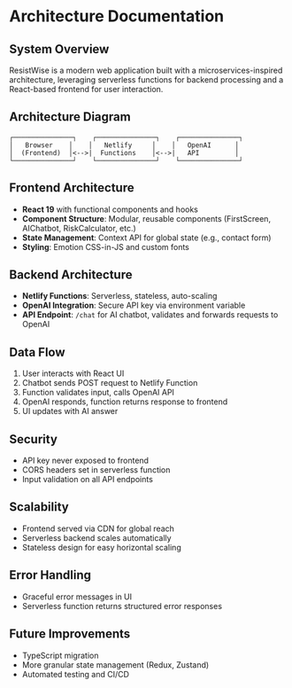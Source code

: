 # Architecture Documentation

## System Overview

ResistWise is a modern web application built with a microservices-inspired architecture, leveraging serverless functions for backend processing and a React-based frontend for user interaction.

## Architecture Diagram

```
┌───────────────┐    ┌───────────────┐    ┌───────────────┐
│   Browser    │    │   Netlify     │    │   OpenAI      │
│  (Frontend)  │<-->|  Functions    │<-->|   API         │
└───────────────┘    └───────────────┘    └───────────────┘
```

## Frontend Architecture

- **React 19** with functional components and hooks
- **Component Structure**: Modular, reusable components (FirstScreen, AIChatbot, RiskCalculator, etc.)
- **State Management**: Context API for global state (e.g., contact form)
- **Styling**: Emotion CSS-in-JS and custom fonts

## Backend Architecture

- **Netlify Functions**: Serverless, stateless, auto-scaling
- **OpenAI Integration**: Secure API key via environment variable
- **API Endpoint**: `/chat` for AI chatbot, validates and forwards requests to OpenAI

## Data Flow

1. User interacts with React UI
2. Chatbot sends POST request to Netlify Function
3. Function validates input, calls OpenAI API
4. OpenAI responds, function returns response to frontend
5. UI updates with AI answer

## Security
- API key never exposed to frontend
- CORS headers set in serverless function
- Input validation on all API endpoints

## Scalability
- Frontend served via CDN for global reach
- Serverless backend scales automatically
- Stateless design for easy horizontal scaling

## Error Handling
- Graceful error messages in UI
- Serverless function returns structured error responses

## Future Improvements
- TypeScript migration
- More granular state management (Redux, Zustand)
- Automated testing and CI/CD 